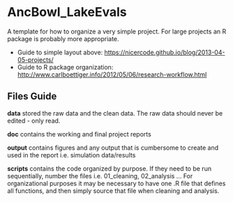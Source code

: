 # AncBowl_LakeEvals

A template for how to organize a very simple project. For large projects an R package is probably more appropriate.

* Guide to simple layout above: https://nicercode.github.io/blog/2013-04-05-projects/
* Guide to R package organization: http://www.carlboettiger.info/2012/05/06/research-workflow.html



## Files Guide

__data__ stored the raw data and the clean data. The raw data should never be edited - only read.

__doc__ contains the working and final project reports

__output__ contains figures and any output that is cumbersome to create and used in the report i.e. simulation data/results

__scripts__ contains the code organized by purpose. If they need to be run sequentially, number the files i.e. 01_cleaning, 02_analysis ...
            For organizational purposes it may be necessary to have one .R file that defines all functions, and then simply source that file when cleaning and analysis.

